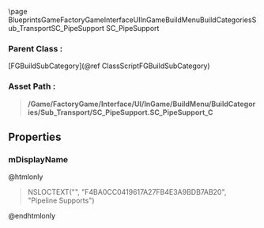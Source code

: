 \page BlueprintsGameFactoryGameInterfaceUIInGameBuildMenuBuildCategoriesSub_TransportSC_PipeSupport SC_PipeSupport
### Parent Class :
[FGBuildSubCategory](@ref ClassScriptFGBuildSubCategory)
### Asset Path :
<b><blockquote>/Game/FactoryGame/Interface/UI/InGame/BuildMenu/BuildCategories/Sub_Transport/SC_PipeSupport.SC_PipeSupport_C</blockquote></b>
## Properties

### mDisplayName
@htmlonly
<blockquote>NSLOCTEXT("", "F4BA0CC0419617A27FB4E3A9BDB7AB20", "Pipeline Supports")</blockquote>
@endhtmlonly

